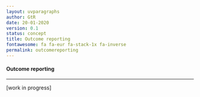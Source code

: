```yaml
---
layout: uvparagraphs
author: GtR
date: 20-01-2020
version: 0.1
status: concept
title: Outcome reporting
fontawesome: fa fa-eur fa-stack-1x fa-inverse
permalink: outcomereporting
---
```


#### Outcome reporting

---

[work in progress]